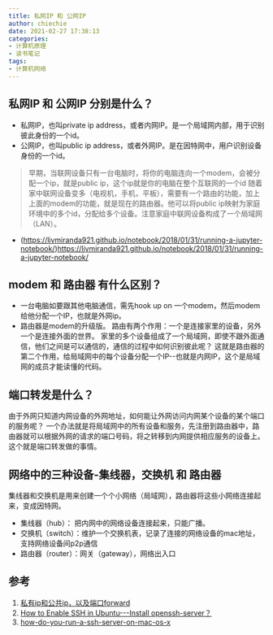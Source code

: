 ```yaml
---
title: 私网IP 和 公网IP 
author: chiechie
date: 2021-02-27 17:38:13
categories:
- 计算机原理
- 读书笔记
tags:
- 计算机网络
---
```


## 私网IP 和 公网IP 分别是什么？

- 私网IP，也叫private ip address，或者内网IP。是一个局域网内部，用于识别彼此身份的一个id。
- 公网IP，也叫public ip address，或者外网IP。是在因特网中，用户识别设备身份的一个id。
> 早期，当联网设备只有一台电脑时，将你的电脑连向一个modem，会被分配一个ip，就是public ip，这个ip就是你的电脑在整个互联网的一个id
> 随着家中联网设备变多（电视机，手机，平板），需要有一个路由的功能，加上上面的modem的功能，就是现在的路由器。他可以将public ip映射为家庭环境中的多个id，分配给多个设备。注意家庭中联网设备构成了一个局域网（LAN）。

- (https://ljvmiranda921.github.io/notebook/2018/01/31/running-a-jupyter-notebook/)https://ljvmiranda921.github.io/notebook/2018/01/31/running-a-jupyter-notebook/

## modem 和 路由器 有什么区别？

- 一台电脑如要跟其他电脑通信，需先hook up on 一个modem，然后modem给他分配一个IP，也就是外网ip。
- 路由器是modem的升级版。 路由有两个作用：一个是连接家里的设备，另外一个是连接外面的世界。
家里的多个设备组成了一个局域网，即使不跟外面通信，他们之间是可以通信的，通信的过程中如何识别彼此呢？
这就是路由器的第二个作用，给局域网中的每个设备分配一个IP--也就是内网IP，这个是局域网的成员才能读懂的代码。

  
## 端口转发是什么？

由于外网只知道内网设备的外网地址，如何能让外网访问内网某个设备的某个端口的服务呢？
一个办法就是将局域网中的所有设备和服务，先注册到路由器中，路由器就可以根据外网的请求的端口号码，将之转移到内网提供相应服务的设备上。
这个就是端口转发做的事情。

## 网络中的三种设备-集线器，交换机 和 路由器
集线器和交换机是用来创建一个个小网络（局域网），路由器将这些小网络连接起来，变成因特网。

- 集线器（hub）： 把内网中的网络设备连接起来，只能广播。
- 交换机（switch）：维护一个交换机表，记录了连接的网络设备的mac地址，支持网络设备间p2p通信
- 路由器（router）：网关（gateway），网络出入口


## 参考
1. [私有ip和公共ip，以及端口forward](https://www.youtube.com/watch?v=92b-jjBURkw&list=LL70j7MlBEzFqOk5aIHKzmxQ)
1. [How to Enable SSH in Ubuntu---Install openssh-server？](https://www.youtube.com/watch?v=92b-jjBURkw&list=LL70j7MlBEzFqOk5aIHKzmxQ)
2. [how-do-you-run-a-ssh-server-on-mac-os-x](https://superuser.com/questions/104929/how-do-you-run-a-ssh-server-on-mac-os-x)